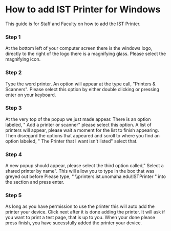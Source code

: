 # How to add IST Printer for Windows

This guide is for Staff and Faculty on how to add the IST Printer.

### Step 1 
At the bottom left of your computer screen there is the windows logo, directly to the right of the logo there is a magnifying glass. Please select the magnifying icon. 
### Step 2 
Type the word printer. An option will appear at the type call, "Printers & Scanners". Please select this option by either double clicking or pressing enter on your keyboard. 
### Step 3
At the very top of the popup we just made appear. There is an option labeled, " Add a printer or scanner" please select this option. A list of printers will appear, please wait a moment for the list to finish appearing. Then disregard the options that appeared and scroll to where you find an option labeled, " The Printer that I want isn't listed" select that. 
### Step 4
A new popup should appear, please select the third option called," Select a shared printer by name". This will allow you to type in the box that was greyed out before
Please type, " \\\printers.ist.unomaha.edu\ISTPrinter " into the section and press enter. 
### Step 5
As long as you have permission to use the printer this will auto add the printer your device. Click next after it is done adding the printer. It will ask if you want to print a test page, that is up to you. When your done please press finish, you have sucessfully added the printer your device.

